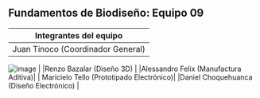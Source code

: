 ## Fundamentos de Biodiseño: Equipo 09
|    Integrantes del equipo            |   
| --------------------------------------------------------------------------------------------------------------------------------------------------------------------------------------|
| Juan Tinoco (Coordinador General) 
![image](https://github.com/user-attachments/assets/c61d94fb-b314-4e9a-80e4-c54c29e4c25c)
|
|Renzo Bazalar (Diseño 3D)  |
|Alessandro Felix (Manufactura Aditiva)|
| Maricielo Tello (Prototipado Electrónico)|
|Daniel Choquehuanca (Diseño Electrónico) |
